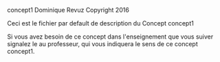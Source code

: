 concept1
Dominique Revuz Copyright 2016

Ceci est le fichier par default de description du Concept concept1

Si vous avez besoin de ce concept dans l'enseignement que vous suiver signalez le au professeur,
qui vous indiquera le sens de ce concept concept1.
